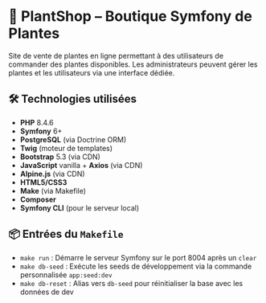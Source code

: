 # 🌿 PlantShop – Boutique Symfony de Plantes

Site de vente de plantes en ligne permettant à des utilisateurs de commander des plantes disponibles. Les administrateurs peuvent gérer les plantes et les utilisateurs via une interface dédiée.

## 🛠️ Technologies utilisées

- **PHP** 8.4.6
- **Symfony** 6+
- **PostgreSQL** (via Doctrine ORM)
- **Twig** (moteur de templates)
- **Bootstrap** 5.3 (via CDN)
- **JavaScript** vanilla + **Axios** (via CDN)
- **Alpine.js** (via CDN)
- **HTML5/CSS3**
- **Make** (via Makefile)
- **Composer**
- **Symfony CLI** (pour le serveur local)

## 📦 Entrées du `Makefile`

- `make run` : Démarre le serveur Symfony sur le port 8004 après un `clear`
- `make db-seed` : Exécute les seeds de développement via la commande personnalisée `app:seed:dev`
- `make db-reset` : Alias vers `db-seed` pour réinitialiser la base avec les données de dev

